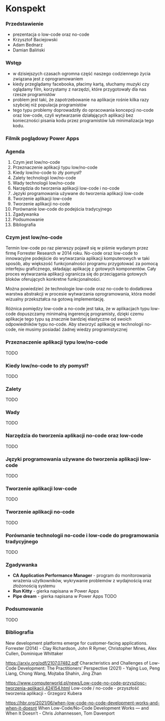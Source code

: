 # Konspekt

### Przedstawienie
- prezentacja o low-code oraz no-code
- Krzysztof Baciejowski
- Adam Bednarz
- Damian Baliński

### Wstęp
- w dzisiejszych czasach ogromna część naszego codziennego życia związana jest z oprogramowaniem
- kiedy przeglądamy facebooka, płacimy kartą, słuchamy muzyki czy oglądamy film, korzystamy z narzędzi, które przygotowały dla nas rzesze programistów
- problem jest taki, że zapotrzebowanie na aplikacje rośnie kilka razy szybciej niż populacja programistów
- tego typu problemy doprowadziły do opracowania koncepcji no-code oraz low-code, czyli wytwarzanie działających aplikacji bez konieczności pisania kodu przez programistów lub minimalizacja tego kodu.

### Filmik poglądowy Power Apps

### Agenda
1. Czym jest low/no-code
2. Przeznaczenie aplikacji typu low/no-code
3. Kiedy low/no-code to zły pomysł?
4. Zalety technologii low/no-code
5. Wady technologii low/no-code
6. Narzędzia do tworzenia aplikacji low-code i no-code
7. Języki programowania używane do tworzenia aplikacji low-code
8. Tworzenie aplikacji low-code
9. Tworzenie aplikacji no-code
10. Porównanie low-code do podejścia tradycyjnego
11. Zgadywanka
12. Podsumowanie
13. Bibliografia

### Czym jest low/no-code
Termin low-code po raz pierwszy pojawił się w piśmie wydanym przez firmę Forrester Research w 2014 roku.
No-code oraz low-code to innowacyjne podejście do wytwarzania aplikacji komputerowych w taki sposób, aby większość funkcjonalności programu przygotować za pomocą interfejsu graficznego, składając aplikację z gotowych komponentów. Cały proces wytwarzania aplikacji ogranicza się do przeciągania gotowych bloków oferujących konkretne funkcjonalności.  

Można powiedzieć że technologie low-code oraz no-code to dodatkowa warstwa abstrakcji w procesie wytwarzania oprogramowania, która model wizualny przekształca na gotową implementację.  

Różnica pomiędzy low-code a no-code jest taka, że w aplikacjach typu low-code dopuszczamy minimalną ingerencję programisty, dzięki czemu aplikacje tego typu są znacznie bardziej elastyczne od swoich odpowiedników typu no-code. Aby stworzyć aplikację w technologii no-code, nie musimy posiadać żadnej wiedzy programistycznej

### Przeznaczenie aplikacji typu low/no-code
TODO

### Kiedy low/no-code to zły pomysł?
TODO

### Zalety
TODO

### Wady
TODO

### Narzędzia do tworzenia aplikacji no-code oraz low-code
TODO

### Języki programowania używane do tworzenia aplikacji low-code
TODO

### Tworzenie aplikacji low-code
TODO

### Tworzenie aplikacji no-code
TODO

### Porównanie technologii no-code i low-code do programowania tradycyjnego
TODO

### Zgadywanka
- **CA Application Performance Manager** - program do monitorowania wrażenia użytkowników, wykrywanie problemów z wydajnością oraz złożonością systemu
- **Run Kitty** - gierka napisana w Power Apps
- **Pipe dream** - gierka napisana w Power Apps
TODO

### Podsumowanie
TODO

### Bibliografia

New development platforms emerge for customer-facing
applications. Forrester (2014) - Clay Richardson, John R Rymer, Christopher Mines, Alex Cullen, Dominique Whittaker

https://arxiv.org/pdf/2107.07482.pdf
Characteristics and Challenges of Low-Code Development: The
Practitioners’ Perspective (2021) - Yajing Luo, Peng Liang, Chong Wang, Mojtaba Shahin, Jing Zhan

https://www.computerworld.pl/news/Low-code-no-code-przyszlosc-tworzenia-aplikacji,424154.html
Low-code / no-code - przyszłość tworzenia aplikacji -  Grzegorz Kubera

https://hbr.org/2021/06/when-low-code-no-code-development-works-and-when-it-doesnt
When Low-Code/No-Code Development Works — and When It Doesn’t - Chris Johannessen, Tom Davenport

